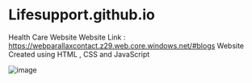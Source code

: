 # Lifesupport.github.io
Health Care Website
Website Link : https://webparallaxcontact.z29.web.core.windows.net/#blogs
Website Created using HTML , CSS and JavaScript

![image](https://user-images.githubusercontent.com/84792843/205086005-9d51bfae-66a4-4fd5-b214-a581318a3115.png)

